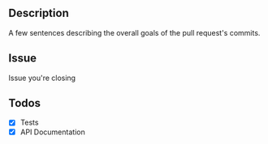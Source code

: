 ## Description
A few sentences describing the overall goals of the pull request's commits.

## Issue
Issue you're closing

## Todos
- [x] Tests
- [x] API Documentation
